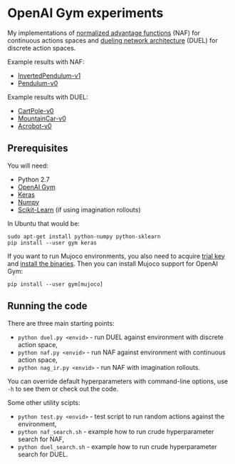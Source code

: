 # OpenAI Gym experiments

My implementations of [normalized advantage functions](http://arxiv.org/abs/1603.00748) (NAF) for continuous actions spaces and [dueling network architecture](http://arxiv.org/abs/1511.06581) (DUEL) for discrete action spaces. 

Example results with NAF:
 * [InvertedPendulum-v1](https://gym.openai.com/evaluations/eval_CzoNQdPSAm0J3ikTBSTCg)
 * [Pendulum-v0](https://gym.openai.com/evaluations/eval_IU3wehAQQRuJRbzMjy26QQ)
 
Example results with DUEL:
 * [CartPole-v0](https://gym.openai.com/evaluations/eval_sOUmkzSy26GIWJ5IIQeA)
 * [MountainCar-v0](https://gym.openai.com/evaluations/eval_nAU6XkQhSuKrVNNZdQ5xQ)
 * [Acrobot-v0](https://gym.openai.com/evaluations/eval_TkAOrmYAQ9eoiTujoCgw)

## Prerequisites

You will need:
 * Python 2.7
 * [OpenAI Gym](https://gym.openai.com/)
 * [Keras](http://keras.io/)
 * [Numpy](http://www.numpy.org/)
 * [Scikit-Learn](http://scikit-learn.org) (if using imagination rollouts)
 
In Ubuntu that would be:

```
sudo apt-get install python-numpy python-sklearn
pip install --user gym keras
```

If you want to run Mujoco environments, you also need to acquire [trial key](https://www.roboti.us/trybuy.html) and [install the binaries](https://github.com/openai/mujoco-py#obtaining-the-binaries-and-license-key). Then you can install Mujoco support for OpenAI Gym:

```
pip install --user gym[mujoco]
```

## Running the code

There are three main starting points:
 * `python duel.py <envid>` - run DUEL against environment with discrete action space,
 * `python naf.py <envid>` - run NAF against environment with continuous action space,
 * `python nag_ir.py <envid>` - run NAF with imagination rollouts.

You can override default hyperparameters with command-line options, use `-h` to see them or check out the code.

Some other utility scipts:
 * `python test.py <envid>` - test script to run random actions against the environment,
 * `python naf_search.sh` - example how to run crude hyperparameter search for NAF,
 * `python duel_search.sh` - example how to run crude hyperparameter search for DUEL.
